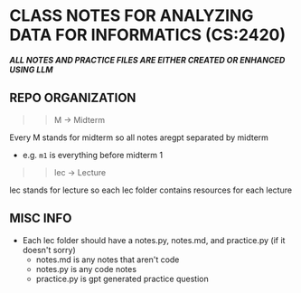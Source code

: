 # CLASS NOTES FOR ANALYZING DATA FOR INFORMATICS (CS:2420)

***ALL NOTES AND PRACTICE FILES ARE EITHER CREATED OR ENHANCED USING LLM***

## REPO ORGANIZATION

>> M -> Midterm

Every M stands for midterm so all notes aregpt  separated by midterm
- e.g. `m1` is everything before midterm 1


>> lec -> Lecture

lec stands for lecture so each lec folder contains resources for each lecture

## MISC INFO

- Each lec folder should have a notes.py, notes.md, and practice.py (if it doesn't sorry)
    - notes.md is any notes that aren't code
    - notes.py is any code notes
    - practice.py is gpt generated practice question

